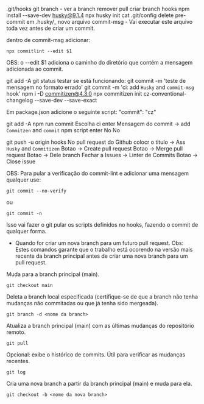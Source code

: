 .git/hooks
git branch - ver a branch
remover
pull
criar branch hooks
npm install --save-dev husky@9.1.4
npx husky init
cat .git/config
delete pre-commit em .husky/\_
novo arquivo commit-msg - Vai executar este arquivo toda vez antes de criar um commit.

dentro de commit-msg adicionar:

```
npx commitlint --edit $1
```

OBS: o --edit $1 adiciona o caminho do diretório que contém a mensagem adicionada ao commit.

git add -A
git status
testar se está funcionando:
git commit -m 'teste de mensagem no formato errado'
git commit -m 'ci: add `Husky` and `commit-msg` hook'
npm i -D commitizen@4.3.0
npx commitizen init cz-conventional-changelog --save-dev --save-exact

Em package.json adicione o seguinte script:
"commit": "cz"

git add -A
npm run commit
Escolha ci
enter
Mensagem do commit -> add `Commitzen` and `commit` npm script
enter
No
No

git push -u origin hooks
No pull request do Github colocr o titulo -> Ass `Husky` and `Commitizen`
Botao -> Create pull request
Botao -> Merge pull request
Botao -> Dele branch
Fechar a Issues -> Linter de Commits
Botao -> Close issue

OBS: Para pular a verificação do commit-lint e adicionar uma mensagem qualquer use:

```
git commit --no-verify
```

ou

```
git commit -n
```

Isso vai fazer o git pular os scripts definidos no hooks, fazendo o commit de qualquer forma.

- Quando for criar um nova branch para um futuro pull request.
  Obs: Estes comandos garante que o trabalho está ocorendo na versão mais recente da branch principal antes de criar uma nova branch para um pull request.

Muda para a branch principal (main).

```
git checkout main
```

Deleta a branch local especificada (certifique-se de que a branch não tenha mudanças não commitadas ou que já tenha sido mergeada).

```
git branch -d <nome da branch>
```

Atualiza a branch principal (main) com as últimas mudanças do repositório remoto.

```
git pull
```

Opcional: exibe o histórico de commits. Útil para verificar as mudanças recentes.

```
git log
```

Cria uma nova branch a partir da branch principal (main) e muda para ela.

```
git checkout -b <nome da nova branch>

```
